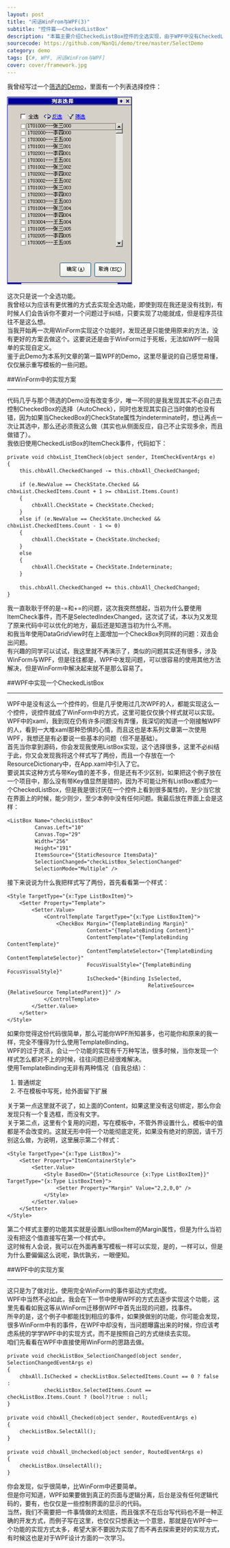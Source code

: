 ```yaml
---
layout: post
title: "闲话WinFrom与WPF(3)"
subtitle: "控件篇——CheckedListBox"
description: "本篇主要介绍CheckedListBox控件的全选实现，由于WPF中没有CheckedListBox控件，所以这里自己简单实现一个CheckedListBox控件。鉴于此Demo为本系列文章的第一篇WPFDemo，这里着重讲述了WPF开发中重写模板的一些问题"
sourcecode: https://github.com/NanQi/demo/tree/master/SelectDemo
category: demo
tags: [C#, WPF, 闲话WinFrom与WPF]
cover: cover/framework.jpg
---
```


我曾经写过一个[筛选的Demo](http://nanqi.info/blog/2012/12/05/filter/)，里面有一个列表选择控件：

![列表选择](image/filter/filter.png)

这次只是说一个全选功能。  
我曾经以为应该有更优雅的方式去实现全选功能，即使到现在我还是没有找到，有时候人们会告诉你不要对一个问题过于纠结，只要实现了功能就成，但是程序员往往不是这么想。  
当我开始再一次用WinForm实现这个功能时，发现还是只能使用原来的方法，没有更好的方案去做这个。这要说还是由于WinForm过于死板，无法如WPF一般简单的实现自定义。  
鉴于此Demo为本系列文章的第一篇WPF的Demo，这里尽量说的自己感觉易懂，仅仅展示重写模板的一些问题。  

##WinForm中的实现方案

---

代码几乎与那个筛选的Demo没有改变多少，唯一不同的是我发现其实不必自己去控制CheckedBox的选择（AutoCheck），同时也发现其实自己当时做的也没有错，因为如果当CheckedBox的CheckState属性为indeterminate时，想让再点一次让其选中，那么还必须我这么做（其实也从侧面反应，自己不止实现多余，而且做错了）。  
我依旧使用CheckedListBox的ItemCheck事件，代码如下：

    private void chbxList_ItemCheck(object sender, ItemCheckEventArgs e)
    {
        this.chbxAll.CheckedChanged -= this.chbxAll_CheckedChanged;
    
        if (e.NewValue == CheckState.Checked && chbxList.CheckedItems.Count + 1 >= chbxList.Items.Count)
        {
            chbxAll.CheckState = CheckState.Checked;
        }
        else if (e.NewValue == CheckState.Unchecked && chbxList.CheckedItems.Count - 1 <= 0)
        {
            chbxAll.CheckState = CheckState.Unchecked;
        }
        else
        {
            chbxAll.CheckState = CheckState.Indeterminate;
        }
    
        this.chbxAll.CheckedChanged += this.chbxAll_CheckedChanged;
    }

我一直耿耿于怀的是-=和+=的问题，这次我突然想起，当初为什么要使用ItemCheck事件，而不是SelectedIndexChanged，这次试了试，本以为又发现了原来代码中可以优化的地方，最后还是知道当初为什么不用。  
和我当年使用DataGridView时在上面增加一个CheckBox列同样的问题：双击会出问题。  
有兴趣的同学可以试试，我这里就不再演示了，类似的问题其实还有很多，涉及WinForm与WPF，但是往往都是，WPF中发现问题，可以很容易的使用其他方法解决，但是WinForm中解决起来就不是那么容易了。  

##WPF中实现一个CheckedListBox

---

WPF中是没有这么一个控件的，但是几乎使用过几次WPF的人，都能实现这么一个控件，说控件就成了WinForm中的方式，这里可能仅仅换个样式就可以实现。  
WPF中的xaml，我到现在仍有许多问题没有弄懂，我深切的知道一个刚接触WPF的人，看到一大堆xaml那种恐惧的心情，而且这也是本系列文章第一次使用WPF，我想还是有必要说一些基本的问题（但不是基础）。  
首先当你拿到源码，你会发现我使用ListBox实现，这个选择很多，这里不必纠结于此，你又会发现我将这个样式写了两份，而且一个存放在一个ResourceDictionary中，在App.xaml中引入了它。  
要说其实这种方式与带Key值的差不多，但是还有不少区别，如果把这个例子放在一个项目中，那么没有带Key值显然是错的，因为不可能让所有ListBox都成为一个CheckedListBox，但是我是很讨厌在一个控件上看到很多属性的，至少当它放在界面上的时候，能少则少，至少本例中没有任何问题。我最后放在界面上会是这样：

    <ListBox Name="checkListBox"
             Canvas.Left="10"
             Canvas.Top="29"
             Width="256"
             Height="191"
             ItemsSource="{StaticResource ItemsData}"
             SelectionChanged="checkListBox_SelectionChanged"
             SelectionMode="Multiple" />
        
接下来说说为什么我把样式写了两份，首先看看第一个样式：

    <Style TargetType="{x:Type ListBoxItem}">
        <Setter Property="Template">
            <Setter.Value>
                <ControlTemplate TargetType="{x:Type ListBoxItem}">
                    <CheckBox Margin="{TemplateBinding Margin}"
                              Content="{TemplateBinding Content}"
                              ContentTemplate="{TemplateBinding ContentTemplate}"
                              ContentTemplateSelector="{TemplateBinding ContentTemplateSelector}"
                              FocusVisualStyle="{TemplateBinding FocusVisualStyle}"
                              IsChecked="{Binding IsSelected,
                                                  RelativeSource={RelativeSource TemplatedParent}}" />
                </ControlTemplate>
            </Setter.Value>
        </Setter>
    </Style>

如果你觉得这份代码很简单，那么可能你WPF所知甚多，也可能你和原来的我一样，完全不懂得为什么使用TemplateBinding。  
WPF的过于灵活，会让一个功能的实现有千万种写法，很多时候，当你发现一个样式怎么都对不上的时候，往往问题已经很难解决。  
使用TemplateBinding无非有两种情况（自我总结）：

1. 普通绑定
2. 不在模板中写死，给外面留下扩展

关于第一点这里就不说了，如上面的Content，如果这里没有这句绑定，那么你会发现只有一个复选框，而没有文字。  
关于第二点，这里有个复用的问题，写在模板中，不管外界设置什么，模板中的值都是不会改变的。这就无形中将一个功能彻底定死，如果没有绝对的原因，请千万别这么做，为说明，这里展示第二个样式：

    <Style TargetType="{x:Type ListBox}">
        <Setter Property="ItemContainerStyle">
            <Setter.Value>
                <Style BasedOn="{StaticResource {x:Type ListBoxItem}}" TargetType="{x:Type ListBoxItem}">
                    <Setter Property="Margin" Value="2,2,0,0" />
                </Style>
            </Setter.Value>
        </Setter>
    </Style>

第二个样式主要的功能其实就是设置ListBoxItem的Margin属性，但是为什么当初没有把这个值直接写在第一个样式中。  
这时候有人会说，我可以在外面再重写模板一样可以实现，是的，一样可以，但是为什么要偏偏这么说呢，孰优孰劣，一眼便知。  

##WPF中的实现方案

---

这只是为了做对比，使用完全WinForm的事件驱动方式完成。  
WPF中当然不必如此，我会在下一节中使用WPF的方式去逐步实现这个功能，这里先看看如我这等从WinForm迁移倒WPF中首先出现的问题，找事件。  
所辛的是，这个例子中都能找到相应的事件，如果换做别的功能，你可能会发现，很多WinForm中有的事件，在WPF中却没有，当问题曝露出来的时候，你应该考虑系统的学学WPF中的实现方式，而不是按照自己的方式继续去实现。  
咱们先看看在WPF中直接使用WinForm的思路去做。  

    private void checkListBox_SelectionChanged(object sender, SelectionChangedEventArgs e)
    {
        chbxAll.IsChecked = checkListBox.SelectedItems.Count == 0 ? false :
                checkListBox.SelectedItems.Count == checkListBox.Items.Count ? (bool?)true : null;
    }
    
    private void chbxAll_Checked(object sender, RoutedEventArgs e)
    {
        checkListBox.SelectAll();
    }
    
    private void chbxAll_Unchecked(object sender, RoutedEventArgs e)
    {
        checkListBox.UnselectAll();
    }

你会发现，似乎很简单，比WinForm中还要简单。  
但是你可知道，WPF如果要做到真正的页面与逻辑分离，后台是没有任何逻辑代码的，要有，也仅仅是一些控制界面的显示的代码。  
当然，我们不需要把一件事情做的太彻底，而且强求不在后台写代码也不是一种正确的开发方式，而例子写在这里，也仅仅只想表达一个意思，那就是在WPF中一个功能的实现方式太多，希望大家不要因为实现了而不再去探索更好的实现方式，有时候这也是对于WPF设计方面的一次学习。  


